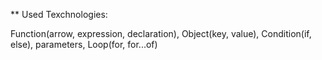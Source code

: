 ** Used Texchnologies:

Function(arrow, expression, declaration), Object(key, value), Condition(if, else), parameters, Loop(for, for...of)
